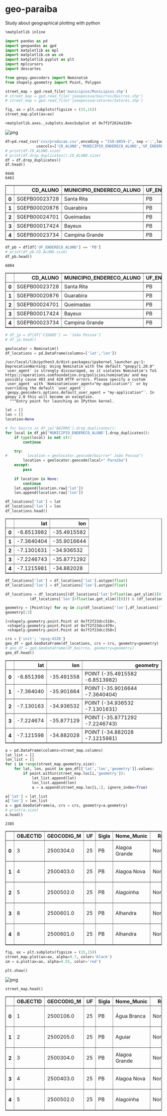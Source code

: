# geo-paraiba
Study about geographical plotting with python


```python
%matplotlib inline
```


```python
import pandas as pd
import geopandas as gpd
import matplotlib as mpl
import matplotlib.cm as cm
import matplotlib.pyplot as plt
import mplcursors
import descartes

from geopy.geocoders import Nominatim
from shapely.geometry import Point, Polygon
```


```python
street_map = gpd.read_file('municipios/Municipios.shp')
# street_map = gpd.read_file('joaopessoa/bairros/Bairros.shp')
# street_map = gpd.read_file('joaopessoa/setores/Setores.shp')
```


```python
fig, ax = plt.subplots(figsize = (15,15))
street_map.plot(ax=ax)
```




    <matplotlib.axes._subplots.AxesSubplot at 0x7f2f2624a320>




![png](output_3_1.png)



```python
df=pd.read_csv('csv/producao.csv',encoding = "ISO-8859-1", sep =';',low_memory=False,
              usecols=['CD_ALUNO','MUNICIPIO_ENDERECO_ALUNO','UF_ENDERECO_ALUNO'])
# print(df.CD_ALUNO.size)
# print(df.drop_duplicates().CD_ALUNO.size)
df = df.drop_duplicates()
df.head()
```

    9446
    6463





<div>
<table border="1" class="dataframe">
  <thead>
    <tr style="text-align: right;">
      <th></th>
      <th>CD_ALUNO</th>
      <th>MUNICIPIO_ENDERECO_ALUNO</th>
      <th>UF_ENDERECO_ALUNO</th>
    </tr>
  </thead>
  <tbody>
    <tr>
      <th>0</th>
      <td>SGEPB00023728</td>
      <td>Santa Rita</td>
      <td>PB</td>
    </tr>
    <tr>
      <th>1</th>
      <td>SGEPB00020876</td>
      <td>Guarabira</td>
      <td>PB</td>
    </tr>
    <tr>
      <th>2</th>
      <td>SGEPB00024701</td>
      <td>Queimadas</td>
      <td>PB</td>
    </tr>
    <tr>
      <th>3</th>
      <td>SGEPB00017424</td>
      <td>Bayeux</td>
      <td>PB</td>
    </tr>
    <tr>
      <th>4</th>
      <td>SGEPB00023734</td>
      <td>Campina Grande</td>
      <td>PB</td>
    </tr>
  </tbody>
</table>
</div>




```python
df_pb = df[df['UF_ENDERECO_ALUNO'] == 'PB']
# print(df_pb.CD_ALUNO.size)
df_pb.head()
```

    6004





<div>
<table border="1" class="dataframe">
  <thead>
    <tr style="text-align: right;">
      <th></th>
      <th>CD_ALUNO</th>
      <th>MUNICIPIO_ENDERECO_ALUNO</th>
      <th>UF_ENDERECO_ALUNO</th>
    </tr>
  </thead>
  <tbody>
    <tr>
      <th>0</th>
      <td>SGEPB00023728</td>
      <td>Santa Rita</td>
      <td>PB</td>
    </tr>
    <tr>
      <th>1</th>
      <td>SGEPB00020876</td>
      <td>Guarabira</td>
      <td>PB</td>
    </tr>
    <tr>
      <th>2</th>
      <td>SGEPB00024701</td>
      <td>Queimadas</td>
      <td>PB</td>
    </tr>
    <tr>
      <th>3</th>
      <td>SGEPB00017424</td>
      <td>Bayeux</td>
      <td>PB</td>
    </tr>
    <tr>
      <th>4</th>
      <td>SGEPB00023734</td>
      <td>Campina Grande</td>
      <td>PB</td>
    </tr>
  </tbody>
</table>
</div>




```python
# df_jp = df[df['CIDADE'] == 'João Pessoa']
# df_jp.head()
```


```python
geolocator = Nominatim()
df_locations = pd.DataFrame(columns=['lat','lon'])
```

    /usr/local/lib/python3.6/dist-packages/ipykernel_launcher.py:1: DeprecationWarning: Using Nominatim with the default "geopy/1.20.0" `user_agent` is strongly discouraged, as it violates Nominatim's ToS https://operations.osmfoundation.org/policies/nominatim/ and may possibly cause 403 and 429 HTTP errors. Please specify a custom `user_agent` with `Nominatim(user_agent="my-application")` or by overriding the default `user_agent`: `geopy.geocoders.options.default_user_agent = "my-application"`. In geopy 2.0 this will become an exception.
      """Entry point for launching an IPython kernel.



```python
lat = []
lon = []
location=None
```


```python
# for bairro in df_jp['BAIRRO'].drop_duplicates():
for local in df_pb['MUNICIPIO_ENDERECO_ALUNO'].drop_duplicates():
    if type(local) is not str:
        continue

    try:
#         location = geolocator.geocode(bairro+" João Pessoa")
        location = geolocator.geocode(local+" Paraíba")
    except:
        pass
    
    if location is None:
        continue
    lat.append(location.raw['lat'])
    lon.append(location.raw['lon'])
```


```python
df_locations['lat'] = lat
df_locations['lon'] = lon
df_locations.head()
```




<div>
<table border="1" class="dataframe">
  <thead>
    <tr style="text-align: right;">
      <th></th>
      <th>lat</th>
      <th>lon</th>
    </tr>
  </thead>
  <tbody>
    <tr>
      <th>0</th>
      <td>-6.8513982</td>
      <td>-35.4915582</td>
    </tr>
    <tr>
      <th>1</th>
      <td>-7.3640404</td>
      <td>-35.9016644</td>
    </tr>
    <tr>
      <th>2</th>
      <td>-7.1301631</td>
      <td>-34.936532</td>
    </tr>
    <tr>
      <th>3</th>
      <td>-7.2246743</td>
      <td>-35.8771292</td>
    </tr>
    <tr>
      <th>4</th>
      <td>-7.1215981</td>
      <td>-34.882028</td>
    </tr>
  </tbody>
</table>
</div>




```python
df_locations['lat'] = df_locations['lat'].astype(float)
df_locations['lon'] = df_locations['lon'].astype(float)
```


```python
df_locations = df_locations[(df_locations['lat']>float(ax.get_ylim()[0])) & (df_locations['lat']<float(ax.get_ylim()[1])) & 
           (df_locations['lon']>float(ax.get_xlim()[0])) & (df_locations['lon']<float(ax.get_xlim()[1]))]
```


```python
geometry = [Point(xy) for xy in zip(df_locations['lon'],df_locations['lat'])]
geometry[:3]
```




    [<shapely.geometry.point.Point at 0x7f2f23dcc518>,
     <shapely.geometry.point.Point at 0x7f2f23dcc470>,
     <shapely.geometry.point.Point at 0x7f2f23dcc358>]




```python
crs = {'init': 'epsg:4326'}
geo_df = gpd.GeoDataFrame(df_locations, crs = crs, geometry=geometry)
# geo_df = gpd.GeoDataFrame(df_bairros, geometry=geometry)
geo_df.head()
```




<div>
<table border="1" class="dataframe">
  <thead>
    <tr style="text-align: right;">
      <th></th>
      <th>lat</th>
      <th>lon</th>
      <th>geometry</th>
    </tr>
  </thead>
  <tbody>
    <tr>
      <th>0</th>
      <td>-6.851398</td>
      <td>-35.491558</td>
      <td>POINT (-35.4915582 -6.8513982)</td>
    </tr>
    <tr>
      <th>1</th>
      <td>-7.364040</td>
      <td>-35.901664</td>
      <td>POINT (-35.9016644 -7.3640404)</td>
    </tr>
    <tr>
      <th>2</th>
      <td>-7.130163</td>
      <td>-34.936532</td>
      <td>POINT (-34.936532 -7.1301631)</td>
    </tr>
    <tr>
      <th>3</th>
      <td>-7.224674</td>
      <td>-35.877129</td>
      <td>POINT (-35.8771292 -7.2246743)</td>
    </tr>
    <tr>
      <th>4</th>
      <td>-7.121598</td>
      <td>-34.882028</td>
      <td>POINT (-34.882028 -7.1215981)</td>
    </tr>
  </tbody>
</table>
</div>




```python
a = pd.DataFrame(columns=street_map.columns)
lat_list = []
lon_list = []
for i in range(street_map.geometry.size):
    for lat, lon, point in geo_df[['lat','lon','geometry']].values:
        if point.within(street_map.loc[i,'geometry']):
            lat_list.append(lat)
            lon_list.append(lon)
            a = a.append(street_map.loc[i,:], ignore_index=True)

a['lat'] = lat_list
a['lon'] = lon_list
a = gpd.GeoDataFrame(a, crs = crs, geometry=a.geometry)
# print(a.size)
a.head()
```

    2385





<div>
<table border="1" class="dataframe">
  <thead>
    <tr style="text-align: right;">
      <th></th>
      <th>OBJECTID</th>
      <th>GEOCODIG_M</th>
      <th>UF</th>
      <th>Sigla</th>
      <th>Nome_Munic</th>
      <th>Região</th>
      <th>Mesorregiã</th>
      <th>Nome_Meso</th>
      <th>Microrregi</th>
      <th>Nome_Micro</th>
      <th>Shape_Leng</th>
      <th>Shape_Area</th>
      <th>geometry</th>
      <th>lat</th>
      <th>lon</th>
    </tr>
  </thead>
  <tbody>
    <tr>
      <th>0</th>
      <td>3</td>
      <td>2500304.0</td>
      <td>25</td>
      <td>PB</td>
      <td>Alagoa Grande</td>
      <td>Nordeste</td>
      <td>2503</td>
      <td>Agreste Paraibano</td>
      <td>25015</td>
      <td>Brejo Paraibano</td>
      <td>0.789787</td>
      <td>0.026308</td>
      <td>POLYGON ((-35.53464999999778 -7.00936999999794...</td>
      <td>-7.041521</td>
      <td>-35.628532</td>
    </tr>
    <tr>
      <th>1</th>
      <td>4</td>
      <td>2500403.0</td>
      <td>25</td>
      <td>PB</td>
      <td>Alagoa Nova</td>
      <td>Nordeste</td>
      <td>2503</td>
      <td>Agreste Paraibano</td>
      <td>25015</td>
      <td>Brejo Paraibano</td>
      <td>0.500304</td>
      <td>0.009923</td>
      <td>POLYGON ((-35.79565999999795 -7.02332999999816...</td>
      <td>-7.060115</td>
      <td>-35.761457</td>
    </tr>
    <tr>
      <th>2</th>
      <td>5</td>
      <td>2500502.0</td>
      <td>25</td>
      <td>PB</td>
      <td>Alagoinha</td>
      <td>Nordeste</td>
      <td>2503</td>
      <td>Agreste Paraibano</td>
      <td>25016</td>
      <td>Guarabira</td>
      <td>0.444048</td>
      <td>0.007825</td>
      <td>POLYGON ((-35.56344999999783 -6.90759999999863...</td>
      <td>-6.948031</td>
      <td>-35.545793</td>
    </tr>
    <tr>
      <th>3</th>
      <td>8</td>
      <td>2500601.0</td>
      <td>25</td>
      <td>PB</td>
      <td>Alhandra</td>
      <td>Nordeste</td>
      <td>2504</td>
      <td>Mata Paraibana</td>
      <td>25023</td>
      <td>Litoral Sul</td>
      <td>0.758517</td>
      <td>0.015012</td>
      <td>POLYGON ((-34.92604999999821 -7.27260999999816...</td>
      <td>-7.430425</td>
      <td>-34.910610</td>
    </tr>
    <tr>
      <th>4</th>
      <td>8</td>
      <td>2500601.0</td>
      <td>25</td>
      <td>PB</td>
      <td>Alhandra</td>
      <td>Nordeste</td>
      <td>2504</td>
      <td>Mata Paraibana</td>
      <td>25023</td>
      <td>Litoral Sul</td>
      <td>0.758517</td>
      <td>0.015012</td>
      <td>POLYGON ((-34.92604999999821 -7.27260999999816...</td>
      <td>-7.430425</td>
      <td>-34.910610</td>
    </tr>
  </tbody>
</table>
</div>




```python
fig, ax = plt.subplots(figsize = (15,15))
street_map.plot(ax=ax, alpha=0.7, color='black')
im = a.plot(ax=ax, alpha=0.55, color='red')

plt.show()
```


![png](output_16_0.png)



```python
street_map.head()
```




<div>
<table border="1" class="dataframe">
  <thead>
    <tr style="text-align: right;">
      <th></th>
      <th>OBJECTID</th>
      <th>GEOCODIG_M</th>
      <th>UF</th>
      <th>Sigla</th>
      <th>Nome_Munic</th>
      <th>Região</th>
      <th>Mesorregiã</th>
      <th>Nome_Meso</th>
      <th>Microrregi</th>
      <th>Nome_Micro</th>
      <th>Shape_Leng</th>
      <th>Shape_Area</th>
      <th>geometry</th>
    </tr>
  </thead>
  <tbody>
    <tr>
      <th>0</th>
      <td>1</td>
      <td>2500106.0</td>
      <td>25</td>
      <td>PB</td>
      <td>Água Branca</td>
      <td>Nordeste</td>
      <td>2501</td>
      <td>Sertão Paraibano</td>
      <td>25007</td>
      <td>Serra do Teixeira</td>
      <td>0.729661</td>
      <td>0.019337</td>
      <td>POLYGON ((-37.70375999999851 -7.37317999999868...</td>
    </tr>
    <tr>
      <th>1</th>
      <td>2</td>
      <td>2500205.0</td>
      <td>25</td>
      <td>PB</td>
      <td>Aguiar</td>
      <td>Nordeste</td>
      <td>2501</td>
      <td>Sertão Paraibano</td>
      <td>25005</td>
      <td>Piancó</td>
      <td>0.969734</td>
      <td>0.028152</td>
      <td>POLYGON ((-38.20503999999892 -7.00980999999774...</td>
    </tr>
    <tr>
      <th>2</th>
      <td>3</td>
      <td>2500304.0</td>
      <td>25</td>
      <td>PB</td>
      <td>Alagoa Grande</td>
      <td>Nordeste</td>
      <td>2503</td>
      <td>Agreste Paraibano</td>
      <td>25015</td>
      <td>Brejo Paraibano</td>
      <td>0.789787</td>
      <td>0.026308</td>
      <td>POLYGON ((-35.53464999999778 -7.00936999999794...</td>
    </tr>
    <tr>
      <th>3</th>
      <td>4</td>
      <td>2500403.0</td>
      <td>25</td>
      <td>PB</td>
      <td>Alagoa Nova</td>
      <td>Nordeste</td>
      <td>2503</td>
      <td>Agreste Paraibano</td>
      <td>25015</td>
      <td>Brejo Paraibano</td>
      <td>0.500304</td>
      <td>0.009923</td>
      <td>POLYGON ((-35.79565999999795 -7.02332999999816...</td>
    </tr>
    <tr>
      <th>4</th>
      <td>5</td>
      <td>2500502.0</td>
      <td>25</td>
      <td>PB</td>
      <td>Alagoinha</td>
      <td>Nordeste</td>
      <td>2503</td>
      <td>Agreste Paraibano</td>
      <td>25016</td>
      <td>Guarabira</td>
      <td>0.444048</td>
      <td>0.007825</td>
      <td>POLYGON ((-35.56344999999783 -6.90759999999863...</td>
    </tr>
  </tbody>
</table>
</div>


